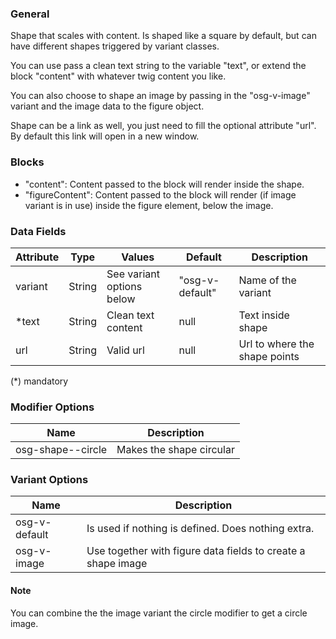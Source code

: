 ### General

Shape that scales with content. Is shaped like a square by default, but can have different shapes triggered by variant classes.

You can use pass a clean text string to the variable "text", or extend the block "content" with whatever twig content you like.

You can also choose to shape an image by passing in the "osg-v-image" variant and the image data to the figure object.

Shape can be a link as well, you just need to fill the optional attribute "url". By default this link will open in a new window.

### Blocks

- "content": Content passed to the block will render inside the shape.
- "figureContent": Content passed to the block will render (if image variant is in use) inside the figure element, below the image.

### Data Fields

| Attribute | Type   | Values                    | Default         | Description                   |
| --------- | ------ | ------------------------- | --------------- | ----------------------------- |
| variant   | String | See variant options below | "osg-v-default" | Name of the variant           |
| \*text    | String | Clean text content        | null            | Text inside shape             |
| url       | String | Valid url                 | null            | Url to where the shape points |

(\*) mandatory

### Modifier Options

| Name              | Description              |
| ----------------- | ------------------------ |
| osg-shape--circle | Makes the shape circular |

### Variant Options

| Name          | Description                                                  |
| ------------- | ------------------------------------------------------------ |
| osg-v-default | Is used if nothing is defined. Does nothing extra.           |
| osg-v-image   | Use together with figure data fields to create a shape image |

#### Note

You can combine the the image variant the circle modifier to get a circle image.
